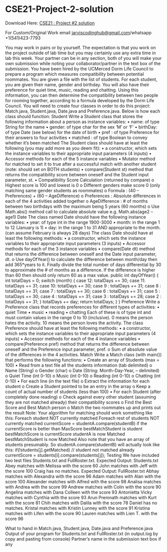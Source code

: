 # CSE21-Project-2-solution

Download Here: [CSE21 : Project #2 solution](https://jarviscodinghub.com/assignment/cse21-project-2-solution/)

For Custom/Original Work email jarviscodinghub@gmail.com/whatsapp +1(541)423-7793

You may work in pairs or by yourself. The expectation is that you work on the project outside of lab time but you may certainly use any extra time in lab this week. Your partner can be in any section, both of you will make your own submission while noting your collaborator/partner in the text box of the submission.
You have been hired by the UCMerced Dorm Life Council to prepare a program which measures compatibility between potential roommates. You are given a file with the list of students. For each student, you are given their name, gender and birthday. You will also have their preference for quiet time, music, reading and chatting. Using this information, you can then determine the compatibility between two people for rooming together, according to a formula developed by the Dorm Life Council. You will need to create four classes in order to do this project: Match.java, Student.java, Date.java and Preference.java. Below is how each class should function:
Student
Write a Student class that stores the following information about a person as instance variables:
• name: of type String for the name • gender: of type char for the sex ‘M’ or ‘F’ • birthDay: of type Date (see below) for the date of birth • pref : of type Preference for their answers to four activities • matched : of type Boolean to convey whether it’s been matched
The Student class should have at least the following (you may add more as you deem fit): • a constructor, which sets the instance variables to their appropriate input parameters (4 inputs) • Accessor methods for each of the 5 instance variables • Mutator method for matched to set it to true after a successful match with another student (note: should set on BOTH students) • compare(Student st) method that returns the compatibility score between oneself and the Student input parameter, st.
• Compatibility Score Calculation (returned by compare) o Highest score is 100 and lowest is 0 o Different genders make score 0 (only matching same gender students as roommates) o Formula : (40 – Preferences) + (60 – AgeDifference) o Preferences : Absolute differences in each of the 4 activities added together o AgeDifference : # of months between two birthdays with the maximum being 5 years (60 months) o Use Math.abs() method call to calculate absolute value e.g. Math.abs(age2 – age1)
Date
The class named Date should have the following instance variables: • year: of type int in the range 1900-3000 • month: in the range 1 to 12 (January is 1) • day: in the range 1 to 31 AND appropriate to the month. (can assume February is always 28 days)
The class Date should have at least the following methods: • a constructor, which sets the instance variables to their appropriate input parameters (3 inputs) • Accessor methods for each of the 3 instance variables • compare(Date dt) method that returns the difference between oneself and the Date input parameter, dt. o Use dayOfYear() to calculate the difference between month/day then add 365*years to it. Finally divide the total number of days differential by 30 to approximate the # of months as a difference. If the difference is higher than 60 then should only return 60 as a max value.
public int dayOfYear() { int totalDays = 0; switch (month) { case 12: totalDays += 30; case 11: totalDays += 31; case 10: totalDays += 30; case 9 : totalDays += 31; case 8 : totalDays += 31; case 7 : totalDays += 30; case 6 : totalDays += 31; case 5 : totalDays += 30; case 4 : totalDays += 31; case 3 : totalDays += 28; case 2 : totalDays += 31; }
totalDays += day; return totalDays; } } Preference
Write a Preference class that records preferences for different types of activities: • quiet Time • music • reading • chatting
Each of these is of type int and must contain values in the range 0 to 10 (inclusive). 0 means the person hates the activity. 10 means the person loves the activity. The class Preference should have at least the following methods: • a constructor, which sets the instance variables to their appropriate input parameters (4 inputs) • Accessor methods for each of the 4 instance variables • compare(Preference pref) method that returns the difference between oneself and the Preference input parameter, pref. o Sum of absolute value of the differences in the 4 activities. Match
Write a Match class (with main()) that performs the following functions:
• Create an array of Students (max = 100) • Read from a text file all the students information (tab delimited) o Name (String) o Gender (char) o Date (String: Month-Day-Year, – delimited) o Quiet Time (int 0-10) o Music (int 0-10) o Reading (int 0-10) o Chatting (int 0-10) • For each line (in the text file) o Extract the information for each student o Create a Student pointed to be an entry in the array o Keep a count of actual number of students (less than 100) • For each Student (after completely done reading)
o Check against every other student (assuming they are not matched already) their compatibility scores o Find the Best Score and Best Match person o Match the two roommates up and prints out the result
Note: Your algorithm for matching should work something like this: Foreach student NOT currently matched Foreach rest of students NOT currently matched currentScore = studentA.compare(studentB) if the currentScore is better than MaxScore bestMatchStudent is student bestMatchScore is currentScore
studentA is now Matched bestMatchStudent is now Matched
Also note that you have an array of students presumably. So studentA.compare(studentB) will actually look like this:
if(!students[j].getMatched) // student not matched already currentScore = students[i].compare(students[j]);
Testing We have included two test files Students.txt and FullRoster.txt.
Expected Output: Students.txt
Abey matches with Melissa with the score 60 John matches with Jeff with the score 100 Craig has no matches.
Expected Output: FullRoster.txt
Abhay matches with Alexandra with the score 96 Adam matches with Alan with the score 100 Alexander matches with Alfred with the score 98 Analisa matches with Andrea with the score 99 Andrew matches with Colin with the score 90 Angelina matches with Dana Colleen with the score 93 Antonietta Vicky matches with Cynthia with the score 93 Arun Premnath matches with Kurt with the score 81 Chih matches with Dalila with the score 78 Daniel has no matches. Kristal matches with Kristin Lunney with the score 91 Kristina matches with Lifen with the score 90 Lauren matches with Lien T. with the score 96

What to hand in
Match.java, Student.java, Date.java and Preference.java Output of your program for Students.txt and FullRoster.txt (in output.log by copy and pasting from console) Partner’s name in the submission text box if any


